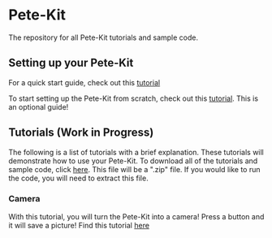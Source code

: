 # Pete-Kit
The repository for all Pete-Kit tutorials and sample code.

## Setting up your Pete-Kit
For a quick start guide, check out this [tutorial](https://github.com/glcaptain00/Pete-Kit/blob/main/Quick%20Start%20Guide.pdf)

To start setting up the Pete-Kit from scratch, check out this [tutorial](https://github.com/glcaptain00/Pete-Kit/blob/main/Raspberry%20Pi%204%20Setup.pdf). This is an optional guide!

## Tutorials (Work in Progress)
The following is a list of tutorials with a brief explanation. These tutorials will demonstrate how to use your Pete-Kit. To download all of the tutorials and sample code, click [here](https://github.com/glcaptain00/Pete-Kit/archive/refs/heads/main.zip). This file will be a ".zip" file. If you would like to run the code, you will need to extract this file.

### Camera
With this tutorial, you will turn the Pete-Kit into a camera! Press a button and it will save a picture! Find this tutorial [here](https://github.com/glcaptain00/Pete-Kit/tree/main/Camera)
